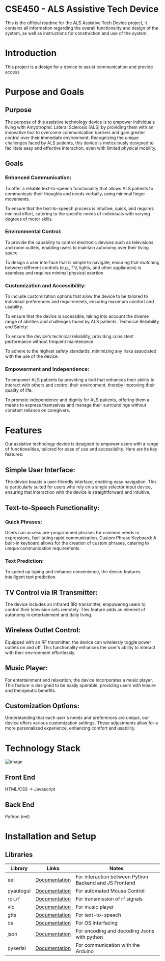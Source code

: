 # CSE450 - ALS Assistive Tech Device
This is the official readme for the ALS Assistive Tech Device project, it contains all information regarding the overall functionality and design of the system, as well as instructions for construction and use of the system.

# Introduction
This project is a design for a device to assist communication and provide access 

# Purpose and Goals
## Purpose
The purpose of this assistive technology device is to empower individuals living with Amyotrophic Lateral Sclerosis (ALS) by providing them with an innovative tool to overcome communication barriers and gain greater control over their immediate environment. Recognizing the unique challenges faced by ALS patients, this device is meticulously designed to facilitate easy and effective interaction, even with limited physical mobility.

## Goals
### Enhanced Communication:

To offer a reliable text-to-speech functionality that allows ALS patients to communicate their thoughts and needs verbally, using minimal finger movements.

To ensure that the text-to-speech process is intuitive, quick, and requires minimal effort, catering to the specific needs of individuals with varying degrees of motor skills.

### Environmental Control:

To provide the capability to control electronic devices such as televisions and room outlets, enabling users to maintain autonomy over their living space.

To design a user interface that is simple to navigate, ensuring that switching between different controls (e.g., TV, lights, and other appliances) is seamless and requires minimal physical exertion.

### Customization and Accessibility:

To include customization options that allow the device to be tailored to individual preferences and requirements, ensuring maximum comfort and usability.

To ensure that the device is accessible, taking into account the diverse range of abilities and challenges faced by ALS patients.
Technical Reliability and Safety:

To ensure the device's technical reliability, providing consistent performance without frequent maintenance.

To adhere to the highest safety standards, minimizing any risks associated with the use of the device.

### Empowerment and Independence:

To empower ALS patients by providing a tool that enhances their ability to interact with others and control their environment, thereby improving their quality of life.

To promote independence and dignity for ALS patients, offering them a means to express themselves and manage their surroundings without constant reliance on caregivers.

# Features
Our assistive technology device is designed to empower users with a range of functionalities, tailored for ease of use and accessibility. Here are its key features:
## Simple User Interface: 
The device boasts a user-friendly interface, enabling easy navigation. This is particularly suited for users who rely on a single selector input device, ensuring that interaction with the device is straightforward and intuitive.
## Text-to-Speech Functionality:
### Quick Phrases: 
Users can access pre-programmed phrases for common needs or expressions, facilitating rapid communication.
Custom Phrase Keyboard: A built-in keyboard allows for the creation of custom phrases, catering to unique communication requirements.
### Text Prediction: 
To speed up typing and enhance convenience, the device features intelligent text prediction.
## TV Control via IR Transmitter: 
The device includes an infrared (IR) transmitter, empowering users to control their television sets remotely. This feature adds an element of autonomy in entertainment and daily living.
## Wireless Outlet Control: 
Equipped with an RF transmitter, the device can wirelessly toggle power outlets on and off. This functionality enhances the user's ability to interact with their environment effortlessly.
## Music Player: 
For entertainment and relaxation, the device incorporates a music player. This feature is designed to be easily operable, providing users with leisure and therapeutic benefits.
## Customization Options: 
Understanding that each user's needs and preferences are unique, our device offers various customization settings. These adjustments allow for a more personalized experience, enhancing comfort and usability.
# Technology Stack
![image](https://github.com/ianschae/ALS-Assistive-Tech/assets/45367686/fca962b6-da2e-45aa-8d26-86e67cf13f10)
## Front End 
HTML/CSS -> Javascript

## Back End
Python (eel)

# Installation and Setup



## Libraries

|Library | Links| Notes |
|---------|------|-------|
|   eel   | [Documentation](https://github.com/python-eel/Eel)| For Interaction between Python Backend and JS Frontend |
|pyautogui|[Documentation](https://pyautogui.readthedocs.io/en/latest/)| For automated Mouse Control |
|  rpi_rf | [Documentation](https://github.com/milaq/rpi-rf) | For transmission of rf signals |
|  vlc    | [Documentation](https://www.olivieraubert.net/vlc/python-ctypes/doc/) | For music player |
|  gtts   | [Documentation](https://gtts.readthedocs.io/en/latest/) | For text-to-speech |
|   os    | [Documentation](https://docs.python.org/3/library/os.html) | For OS interfacing |
|  json   | [Documentation](https://docs.python.org/3/library/json.html) | For encoding and decoding Jsons with python |
| pyserial| [Documentation](https://pyserial.readthedocs.io/en/latest/) | For communication with the Arduino |


## 
